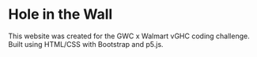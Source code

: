 # Hole in the Wall

This website was created for the GWC x Walmart vGHC coding challenge. Built using HTML/CSS with Bootstrap and p5.js.
